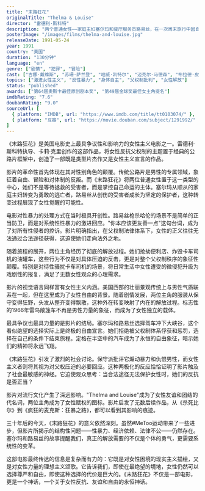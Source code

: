 ```yaml
---
title: "末路狂花"
originalTitle: "Thelma & Louise"
director: "雷德利·斯科特"
description: "两个普通女性——家庭主妇塞尔玛和餐厅服务员路易丝，在一次周末旅行中因自卫杀人而走上逃亡之路。在横跨美国的公路旅程中，她们经历了从恐惧到解放的转变，最终选择了自由而非屈服。"
posterImage: "/images/films/thelma-and-louise.jpg"
releaseDate: 1991-05-24
year: 1991
country: "美国"
duration: "130分钟"
language: "en"
genre: ["剧情", "犯罪", "冒险"]
cast: ["吉娜·戴维斯", "苏珊·萨兰登", "哈威·凯特尔", "迈克尔·马德森", "布拉德·皮特"]
topics: ["激进女性主义", "反性暴力", "身体自主", "父权制批判", "女性解放"]
status: "published"
awards: ["第64届奥斯卡最佳原创剧本奖", "第49届金球奖最佳女主角提名"]
imdbRating: "7.6"
doubanRating: "9.0"
sourceUrl: [
  { platform: "IMDB", url: "https://www.imdb.com/title/tt0103074/" },
  { platform: "豆瓣", url: "https://movie.douban.com/subject/1291992/" }
]
---
```


《末路狂花》是美国电影史上最具争议性和影响力的女性主义电影之一。雷德利·斯科特执导、卡莉·克里创作的这部作品，将女性反抗父权制的主题置于经典的公路片框架中，创造了一部既是类型片杰作又是女性主义宣言的作品。

影片的革命性首先体现在其对性别角色的颠覆。传统公路片是男性的专属领域，象征着自由、冒险和对体制的反叛。而《末路狂花》将两位普通女性置于这一类型的中心，她们不是等待拯救的受害者，而是掌控自己命运的主体。塞尔玛从顺从的家庭主妇转变为勇敢的逃亡者，路易丝从创伤的受害者成长为坚定的保护者，这种转变过程展现了女性觉醒的可能性。

电影对性暴力的处理方式在当时极具开创性。路易丝枪杀哈伦的场景不是简单的正当防卫，而是对系统性性暴力的激进回应。"你本应该更友善一点"这句台词，成为了对所有性侵者的控诉。影片明确指出，在父权制法律体系下，女性的正义往往无法通过合法途径获得，这迫使她们走向法外之地。

随着旅程的展开，两位主角经历了彻底的解放过程。她们抢劫便利店、炸毁卡车司机的油罐车，这些行为不仅是对具体压迫的反击，更是对整个父权制秩序的象征性颠覆。特别是对待性骚扰卡车司机的场景，将日常生活中女性遭受的微侵犯升级为戏剧性的报复，满足了无数女性观众的心理需求。

影片的视觉语言同样富有女性主义内涵。美国西部的壮丽景观传统上与男性气质联系在一起，但在这里成为了女性自由的背景。随着剧情发展，两位主角的服装从保守变得狂野，头发从整齐变得飘散，这种外在转变映射了内在的解放过程。标志性的1966年雷鸟敞篷车不再是男性力量的象征，而成为了女性独立的载体。

最具争议也最具力量的是影片的结局。塞尔玛和路易丝选择驾车冲下大峡谷，这个看似绝望的选择实际上是终极的自由宣言。她们拒绝被父权制体系俘获和惩罚，选择在自己的条件下结束旅程。定格在半空中的汽车成为了永恒的自由象征，暗示她们的精神将永远飞翔。

《末路狂花》引发了激烈的社会讨论。保守派批评它煽动暴力和仇恨男性，而女性主义者则将其视为对父权压迫的必要回应。这种两极化的反应恰恰证明了影片触及了社会最敏感的神经。它迫使观众思考：当合法途径无法保护女性时，她们的反抗是否正当？

影片对流行文化产生了深远影响。"Thelma and Louise"成为了女性友谊和团结的代名词，两位主角成为了女性赋权的图标。影片启发了无数后续作品，从《杀死比尔》到《疯狂的麦克斯：狂暴之路》，都可以看到其影响的痕迹。

三十年后的今天，《末路狂花》的意义依然深刻。虽然#MeToo运动带来了一些进步，但影片所揭示的结构性问题——性暴力、经济依赖、法律不公——仍然存在。塞尔玛和路易丝的故事提醒我们，真正的解放需要的不仅是个体的勇气，更需要系统性的变革。

这部电影最终传达的信息是复杂而有力的：它既是对女性困境的现实主义描绘，又是对女性力量的理想主义颂歌。它告诉我们，即使在最绝望的境地，女性仍然可以选择尊严和自由，即使这种选择的代价是巨大的。《末路狂花》不仅是一部电影，更是一个神话，一个关于女性反抗、友谊和自由的永恒神话。
